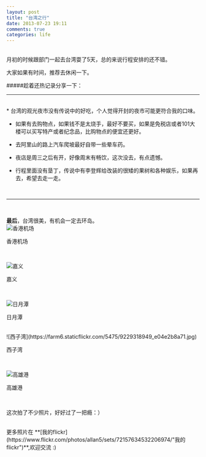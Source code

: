 ```yaml
---
layout: post
title: "台湾之行"
date: 2013-07-23 19:11
comments: true
categories: life
---
```



<br>
月初的时候跟部门一起去台湾耍了5天，总的来说行程安排的还不错。

大家如果有时间，推荐去休闲一下。
<br>



#####趁着还热记录分享一下：
<br>

------
<br>
* 台湾的观光夜市没有传说中的好吃，个人觉得开封的夜市可能更符合我的口味。

* 如果有去购物点，如果钱不是太烧手，最好不要买，如果是免税店或者101大楼可以买写特产或者纪念品，比购物点的便宜还更好。

* 去阿里山的路上汽车爬坡最好自带一些晕车药。

* 夜店是周三之后有开，好像周末有畅饮，这次没去，有点遗憾。

* 行程里面没有垦丁，传说中有李登辉给改装的很矮的果树和各种娱乐，如果再去，希望去走一走。
<br>

------

<br>

**最后**，台湾很美，有机会一定去环岛。
<br>
![香港机场](https://farm4.staticflickr.com/3804/9232339122_754dc0d694.jpg)

香港机场



<br>


![嘉义](https://farm8.staticflickr.com/7426/9229440069_a1cb560df6.jpg)

嘉义

<!-- more -->

<br>

![日月潭](https://farm3.staticflickr.com/2863/9229402509_32e1b6019c.jpg)

日月潭




<br>
![西子湾](https://farm6.staticflickr.com/5475/9229318949_e04e2b8a71.jpg)

西子湾



<br>

![高雄港](https://farm6.staticflickr.com/5451/9229233971_e8d8c63172.jpg)

高雄港

<br>


这次拍了不少照片，好好过了一把瘾：）

<br>
更多照片在 **[我的flickr](https://www.flickr.com/photos/allan5/sets/72157634532206974/"我的flickr")**,欢迎交流 :)